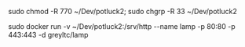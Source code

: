 sudo chmod -R 770 ~/Dev/potluck2; sudo chgrp -R 33 ~/Dev/potluck2

sudo docker run -v ~/Dev/potluck2:/srv/http  --name lamp -p 80:80 -p 443:443 -d greyltc/lamp